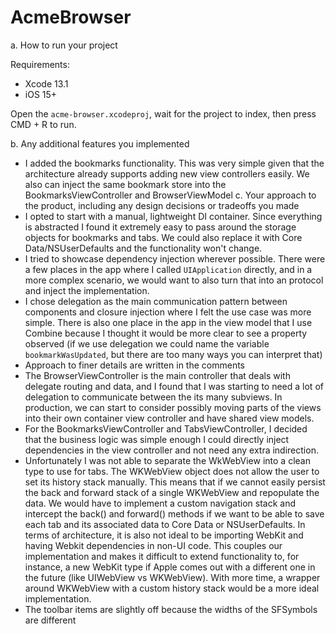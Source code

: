 #  AcmeBrowser



a. How to run your project

Requirements:
- Xcode 13.1
- iOS 15+

Open the `acme-browser.xcodeproj`, wait for the project to index, then press CMD + R to run.

b. Any additional features you implemented
- I added the bookmarks functionality. This was very simple given that the architecture already supports adding new view controllers easily. We also can inject the same bookmark store into the BookmarksViewController and BrowserViewModel
c. Your approach to the product, including any design decisions or tradeoffs you made
- I opted to start with a manual, lightweight DI container. Since everything is abstracted I found it extremely easy to pass around the storage objects for bookmarks and tabs. We could also replace it with Core Data/NSUserDefaults and the functionality won't change.
- I tried to showcase dependency injection wherever possible. There were a few places in the app where I called `UIApplication` directly, and in a more complex scenario, we would want to also turn that into an protocol and inject the implementation.
- I chose delegation as the main communication pattern between components and closure injection where I felt the use case was more simple. There is also one place in the app in the view model that I use Combine because I thought it would be more clear to see a property observed (if we use delegation we could name the variable `bookmarkWasUpdated`, but there are too many ways you can interpret that)
- Approach to finer details are written in the comments
- The BrowserViewController is the main controller that deals with delegate routing and data, and I found that I was starting to need a lot of delegation to communicate between the its many subviews. In production, we can start to consider possibly moving parts of the views into their own container view controller and have shared view models. 
- For the BookmarksViewController and TabsViewController, I decided that the business logic was simple enough I could directly inject dependencies in the view controller and not need any extra indirection.
- Unfortunately I was not able to separate the WkWebView into a clean type to use for tabs. The WKWebView object does not allow the user to set its history stack manually. This means that if we cannot easily persist the back and forward stack of a single WKWebView and repopulate the data. We would have to implement a custom navigation stack and intercept the back() and forward() methods if we want to be able to save each tab and its associated data to Core Data or NSUserDefaults. In terms of architecture, it is also not ideal to be importing WebKit and having Webkit dependencies in non-UI code. This couples our implementation and makes it difficult to extend functionality to, for instance, a new WebKit type if Apple comes out with a different one in the future (like UIWebView vs WKWebView). With more time, a wrapper around WKWebView with a custom history stack would be a more ideal implementation.
- The toolbar items are slightly off because the widths of the SFSymbols are different
